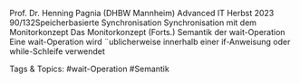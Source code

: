Prof. Dr. Henning Pagnia (DHBW Mannheim) Advanced IT Herbst 2023 90/132Speicherbasierte Synchronisation Synchronisation mit dem Monitorkonzept
Das Monitorkonzept (Forts.)
Semantik der wait-Operation
Eine wait-Operation wird ¨ublicherweise innerhalb einer if-Anweisung oder
while-Schleife verwendet

   Tags & Topics:
   #wait-Operation
   #Semantik